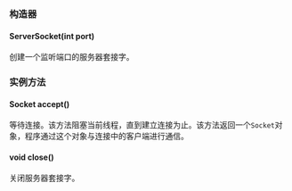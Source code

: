 ### 构造器
#### ServerSocket(int port)
创建一个监听端口的服务器套接字。
### 实例方法
#### Socket accept()
等待连接。该方法阻塞当前线程，直到建立连接为止。该方法返回一个`Socket`对象，程序通过这个对象与连接中的客户端进行通信。
#### void close()
关闭服务器套接字。